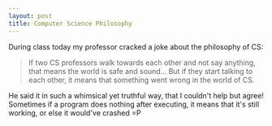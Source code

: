 ```yaml
---
layout: post
title: Computer Science Philosophy
---
```


During class today my professor cracked a joke about the philosophy of CS:
<blockquote>
	If two CS professors walk towards each other and not say anything, that means the world is safe and sound... But if they start talking to each other, it means that something went wrong in the world of CS.
</blockquote>
He said it in such a whimsical yet truthful way, that I couldn't help but agree! Sometimes if a program does nothing after executing, it means that it's still working, or else it would've crashed =P